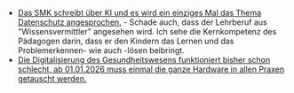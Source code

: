 * [Das SMK schreibt über KI und es wird ein einziges Mal das Thema Datenschutz angesprochen.](https://www.bildung.sachsen.de/blog/index.php/2025/08/11/ki-macht-schule-interview-mit-prof-birte-platow/) - Schade auch, dass der Lehrberuf aus "Wissensvermittler" angesehen wird. Ich sehe die Kernkompetenz des Pädagogen darin, dass er den Kindern das Lernen und das Problemerkennen- wie auch -lösen beibringt.
* [Die Digitalisierung des Gesundheitswesens funktioniert bisher schon schlecht, ab 01.01.2026 muss einmal die ganze Hardware in allen Praxen getauscht werden.](https://www.borncity.com/blog/2025/08/11/am-1-1-2026-muss-die-ti-auf-ecc-verschluesselung-umgestellt-sein-droht-ein-gau/)
